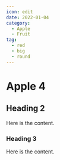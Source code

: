 ```yaml
---
icon: edit
date: 2022-01-04
category:
  - Apple
  - Fruit
tag:
  - red
  - big
  - round
---
```


# Apple 4

## Heading 2

Here is the content.

### Heading 3

Here is the content.
